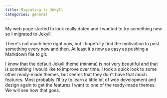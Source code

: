 ```yaml
---
title: Migrating to Jekyll
categories: general
---
```


My web page started to look really dated and I wanted to try something new so I migrated to Jekyll.

There's not much here right now, but I hopefully find the motivation to post something every now and then. At least it's now as easy as pushing a Markdown file to git.

I know that the default Jekyll theme (minima) is not very beautiful and that is something I would like to improve over time. I took a quick look to some other ready-made themes, but seems that they don't have that much features. Most probably I'll try to learn a little bit of web development and design again to get the features I want to one of the ready-made themes. We will see how that goes.